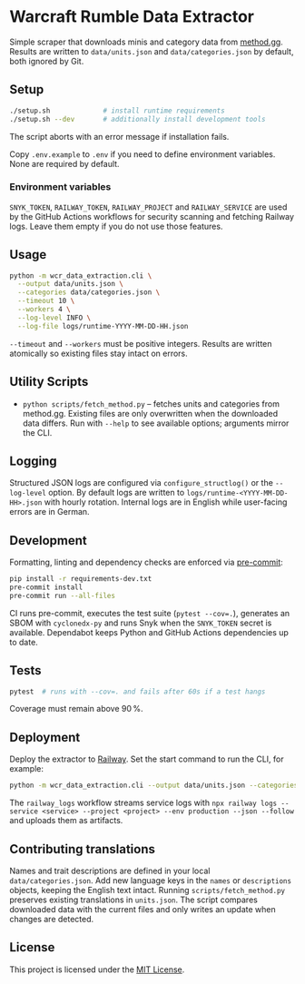 # Warcraft Rumble Data Extractor

Simple scraper that downloads minis and category data from [method.gg](https://www.method.gg/warcraft-rumble/minis). Results are written to `data/units.json` and `data/categories.json` by default, both ignored by Git.

## Setup

```bash
./setup.sh             # install runtime requirements
./setup.sh --dev       # additionally install development tools
```
The script aborts with an error message if installation fails.

Copy `.env.example` to `.env` if you need to define environment variables. None are required by default.

### Environment variables

`SNYK_TOKEN`, `RAILWAY_TOKEN`, `RAILWAY_PROJECT` and `RAILWAY_SERVICE` are used
by the GitHub Actions workflows for security scanning and fetching Railway
logs. Leave them empty if you do not use those features.

## Usage

```bash
python -m wcr_data_extraction.cli \
  --output data/units.json \
  --categories data/categories.json \
  --timeout 10 \
  --workers 4 \
  --log-level INFO \
  --log-file logs/runtime-YYYY-MM-DD-HH.json
```

`--timeout` and `--workers` must be positive integers. Results are written atomically so existing files stay intact on errors.

## Utility Scripts

- `python scripts/fetch_method.py` – fetches units and categories from method.gg. Existing files are only overwritten when the downloaded data differs. Run with `--help` to see available options; arguments mirror the CLI.

## Logging

Structured JSON logs are configured via `configure_structlog()` or the `--log-level` option. By default logs are written to `logs/runtime-<YYYY-MM-DD-HH>.json` with hourly rotation. Internal logs are in English while user-facing errors are in German.

## Development

Formatting, linting and dependency checks are enforced via [pre-commit](https://pre-commit.com/):

```bash
pip install -r requirements-dev.txt
pre-commit install
pre-commit run --all-files
```

CI runs pre-commit, executes the test suite (`pytest --cov=.`), generates an SBOM with `cyclonedx-py` and runs Snyk when the `SNYK_TOKEN` secret is available. Dependabot keeps Python and GitHub Actions dependencies up to date.

## Tests

```bash
pytest  # runs with --cov=. and fails after 60s if a test hangs
```

Coverage must remain above 90 %.

## Deployment

Deploy the extractor to [Railway](https://railway.app/). Set the start command to run the CLI, for example:

```bash
python -m wcr_data_extraction.cli --output data/units.json --categories data/categories.json
```

The `railway_logs` workflow streams service logs with
`npx railway logs --service <service> --project <project> --env production --json --follow`
and uploads them as artifacts.

## Contributing translations

Names and trait descriptions are defined in your local `data/categories.json`. Add new language keys in the `names` or `descriptions` objects, keeping the English text intact. Running `scripts/fetch_method.py` preserves existing translations in `units.json`.
The script compares downloaded data with the current files and only writes an update when changes are detected.

## License

This project is licensed under the [MIT License](LICENSE).
